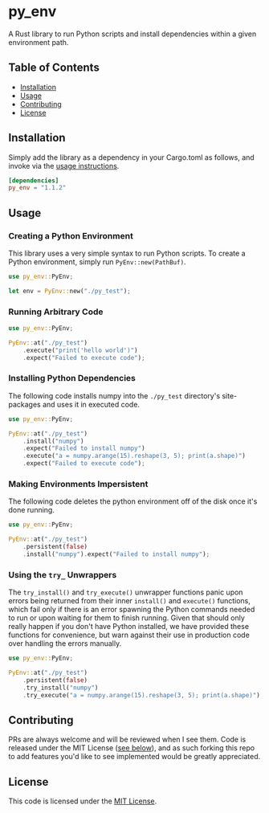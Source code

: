 # py_env

A Rust library to run Python scripts and install dependencies within a given environment path.

## Table of Contents

* [Installation](#installation)
* [Usage](#usage)
* [Contributing](#contributing)
* [License](#license)

## Installation

Simply add the library as a dependency in your Cargo.toml as follows, and invoke via the [usage instructions](#usage).
```toml
[dependencies]
py_env = "1.1.2"
```

## Usage

### Creating a Python Environment

This library uses a very simple syntax to run Python scripts. To create a Python environment, simply run `PyEnv::new(PathBuf)`.

```rust
use py_env::PyEnv;

let env = PyEnv::new("./py_test");
```

### Running Arbitrary Code

```rust
use py_env::PyEnv;

PyEnv::at("./py_test")
    .execute("print('hello world')")
    .expect("Failed to execute code");
```

### Installing Python Dependencies

The following code installs numpy into the `./py_test` directory's site-packages and uses it in executed code.

```rust
use py_env::PyEnv;

PyEnv::at("./py_test")
    .install("numpy")
    .expect("Failed to install numpy")
    .execute("a = numpy.arange(15).reshape(3, 5); print(a.shape)")
    .expect("Failed to execute code");
```

### Making Environments Impersistent

The following code deletes the python environment off of the disk once it's done running.

```rust
use py_env::PyEnv;

PyEnv::at("./py_test")
    .persistent(false)
    .install("numpy").expect("Failed to install numpy");
```

### Using the `try_` Unwrappers

The `try_install()` and `try_execute()` unwrapper functions panic upon errors being returned from their inner `install()` and `execute()` functions, which fail only if there is an error spawning the Python commands needed to run or upon waiting for them to finish running. Given that should only really happen if you don't have Python installed, we have provided these functions for convenience, but warn against their use in production code over handling the errors manually.

```rust
use py_env::PyEnv;

PyEnv::at("./py_test")
    .persistent(false)
    .try_install("numpy")
    .try_execute("a = numpy.arange(15).reshape(3, 5); print(a.shape)");
```

## Contributing

PRs are always welcome and will be reviewed when I see them. Code is released under the MIT License ([see below](#license)), and as such forking this repo to add features you'd like to see implemented would be greatly appreciated.

## License

This code is licensed under the [MIT License](https://github.com/uptudev/py_shell/blob/main/LICENSE).
